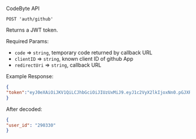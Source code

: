 CodeByte API

`POST 'auth/github'`

Returns a JWT token.

Required Params: 
* `code` => `string`, temporary code returned by callback URL
* `clientID` => `string`, known client ID of github App
* `redirectUri` => `string`, callback URL

Example Response:

```json
{
"token":"eyJ0eXAiOiJKV1QiLCJhbGciOiJIUzUxMiJ9.eyJ1c2VyX2lkIjoxNn0.pGJXRN1Y32xO9ilKn-j7wdkK7CBUpCp49D7j-72Kokp1_bG09wphgTr0dimiJ8Fsqsut19SY3EYwMxkvGDqvZg"
}
```

After decoded:
```json
{
"user_id": "290330"
}
```